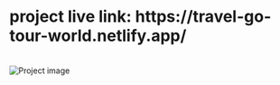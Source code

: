 <h1> project live link: https://travel-go-tour-world.netlify.app/</h1>
<br>
<img src="https://i.ibb.co/LnDvxhr/travel-go-crop.png" alt=" Project image">

